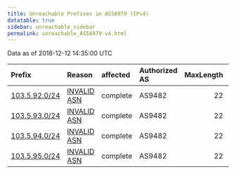 ```yaml
---
title: Unreachable Prefixes in AS58979 (IPv4)
datatable: true
sidebar: unreachable_sidebar
permalink: unreachable_AS58979-v4.html
---
```


Data as of 2018-12-12 14:35:00 UTC


<div class="datatable-begin"></div>

| Prefix                                               | Reason                                                                                               | affected   | Authorized AS   |   MaxLength | Anchor                                       |   unreachable /24s |
|:-----------------------------------------------------|:-----------------------------------------------------------------------------------------------------|:-----------|:----------------|------------:|:---------------------------------------------|-------------------:|
| [103.5.92.0/24](https://stat.ripe.net/103.5.92.0/24) | [INVALID ASN](https://rpki-validator.ripe.net/announcement-preview?asn=AS58979&prefix=103.5.92.0/24) | complete   | AS9482          |          22 | [APNIC](unreachable_APNIC_RPKI_Root-v4.html) |                  1 |
| [103.5.93.0/24](https://stat.ripe.net/103.5.93.0/24) | [INVALID ASN](https://rpki-validator.ripe.net/announcement-preview?asn=AS58979&prefix=103.5.93.0/24) | complete   | AS9482          |          22 | [APNIC](unreachable_APNIC_RPKI_Root-v4.html) |                  1 |
| [103.5.94.0/24](https://stat.ripe.net/103.5.94.0/24) | [INVALID ASN](https://rpki-validator.ripe.net/announcement-preview?asn=AS58979&prefix=103.5.94.0/24) | complete   | AS9482          |          22 | [APNIC](unreachable_APNIC_RPKI_Root-v4.html) |                  1 |
| [103.5.95.0/24](https://stat.ripe.net/103.5.95.0/24) | [INVALID ASN](https://rpki-validator.ripe.net/announcement-preview?asn=AS58979&prefix=103.5.95.0/24) | complete   | AS9482          |          22 | [APNIC](unreachable_APNIC_RPKI_Root-v4.html) |                  1 |

<div class="datatable-end"></div>